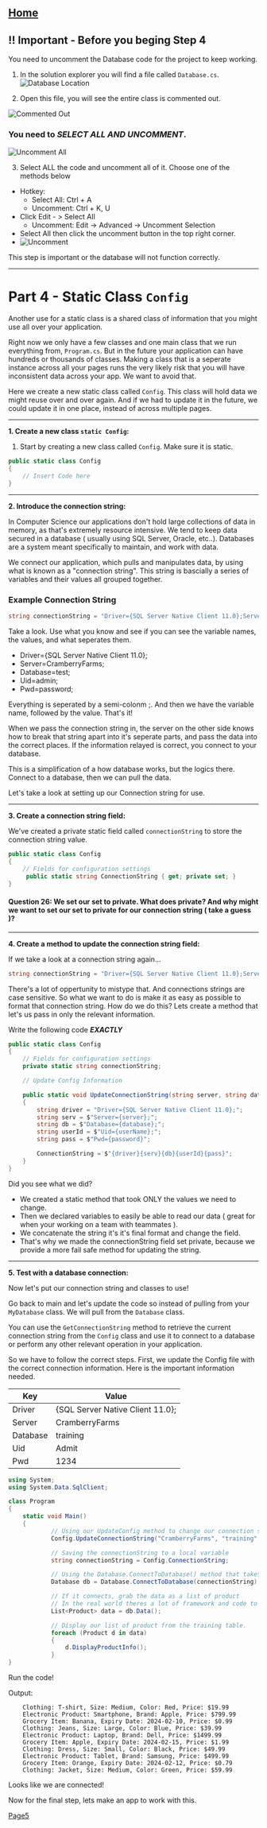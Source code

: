 ﻿## [Home](../README.md)

## !! Important - Before you beging Step 4

You need to uncomment the Database code for the project to keep working.

1. In the solution explorer you will find a file called `Database.cs`.
![Database Location](Images/DatabaseLocation.png)

2. Open this file, you will see the entire class is commented out.

![Commented Out](Images/CommentedOut.png)

### You need to ***SELECT ALL AND UNCOMMENT***.

![Uncomment All](Images/UncommentAll.gif)

3. Select ALL the code and uncomment all of it.
Choose one of the methods below
- Hotkey:
    - Select All: Ctrl + A
    - Uncomment: Ctrl + K, U
- Click Edit - > Select All
    - Uncomment: Edit -> Advanced -> Uncomment Selection
- Select All then click the uncomment button in the top right corner.
- ![Uncomment](Images/Uncomment.png)

This step is important or the database will not function correctly.

---

# Part 4 - Static Class `Config`

Another use for a static class is a shared class of information that you might use all over your application.

Right now we only have a few classes and one main class that we run everything from, `Program.cs`. But in the future your application can have hundreds or thousands of classes. Making a class that is a seperate instance across all your pages runs the very likely risk that you will have inconsistent data across your app. We want to avoid that.

Here we create a new static class called `Config`. This class will hold data we might reuse over and over again. And if we had to update it in the future, we could update it in one place, instead of across multiple pages.


---

**1. Create a new class `static Config`:**

1. Start by creating a new class called `Config`. Make sure it is static.


```csharp
public static class Config
{
    // Insert Code here
}
```

---

**2. Introduce the connection string:**

In Computer Science our applications don't hold large collections of data in memory, as that's extremely resource intensive. We tend to keep data secured in a database ( usually using SQL Server, Oracle, etc..). Databases are a system meant specifically to maintain, and work with data.

We connect our application, which pulls and manipulates data, by using what is known as a "connection string". This string is bascially a series of variables and their values all grouped together.

### Example Connection String
```csharp
string connectionString = "Driver={SQL Server Native Client 11.0};Server=CramberryFarms;Database=test;Uid=admin;Pwd=password;";
```

Take a look. Use what you know and see if you can see the variable names, the values, and what seperates them.

- Driver={SQL Server Native Client 11.0};
- Server=CramberryFarms;
- Database=test;
- Uid=admin;
- Pwd=password;

Everything is seperated by a semi-colonm ;. And then we have the variable name, followed by the value. That's it!

When we pass the connection string in, the server on the other side knows how to break that string apart into it's seperate parts, and pass the data into the correct places. If the information relayed is correct, you connect to your database.

This is a simplification of a how database works, but the logics there. Connect to a database, then we can pull the data.

Let's take a look at setting up our Connection string for use.

---

**3. Create a connection string field:**

We've created a private static field called `connectionString` to store the connection string value.

```csharp
public static class Config
{
    // Fields for configuration settings
     public static string ConnectionString { get; private set; }
}
```

#### Question 26: We set our set to private. What does private? And why might we want to set our set to private for our connection string ( take a guess )? 

---

**4. Create a method to update the connection string field:**

If we take a look at a connection string again...
```csharp
string connectionString = "Driver={SQL Server Native Client 11.0};Server=CramberryFarms;Database=test;Uid=admin;Pwd=password;";
```

There's a lot of oppertunity to mistype that. And connections strings are case sensitive. So what we want to do is make it as easy as possible to format that connection string. How do we do this? Lets create a method that let's us pass in only the relevant information.

Write the following code ***EXACTLY***

```csharp
public static class Config
{
    // Fields for configuration settings
    private static string connectionString;

    // Update Config Information

    public static void UpdateConnectionString(string server, string database,  string userName, string password)
    {
        string driver = "Driver={SQL Server Native Client 11.0};";
        string serv = $"Server={server};";
        string db = $"Database={database};";
        string userId = $"Uid={userName};";
        string pass = $"Pwd={password}";

        ConnectionString = $"{driver}{serv}{db}{userId}{pass}";
    }
}
```

Did you see what we did?

- We created a static method that took ONLY the values we need to change. 
- Then we declared variables to easily be able to read our data ( great for when your working on a team with teammates ). 
- We concatenate the string it's it's final format and change the field.
- That's why we made the connectionString field set private, because we provide a more fail safe method for updating the string.

---

**5. Test with a database connection:**

Now let's put our connection string and classes to use!

Go back to main and let's update the code so instead of pulling from your `MyDatabase` class. We will pull from the `Database` class.

You can use the `GetConnectionString` method to retrieve the current connection string from the `Config` class and use it to connect to a database or perform any other relevant operation in your application.

So we have to follow the correct steps. First, we update the Config file with the correct connection information. Here is the important information needed.

| Key            | Value                            |
|----------------|----------------------------------|
| Driver         | {SQL Server Native Client 11.0}; |
| Server         | CramberryFarms                   |
| Database       | training                         |
| Uid            | Admit                            |
| Pwd            | 1234                             |



```csharp
using System;
using System.Data.SqlClient;

class Program
{
    static void Main()
    {
            // Using our UpdateConfig method to change our connection string. Make sure to pass in the correct information
            Config.UpdateConnectionString("CramberryFarms", "training", "Admin", "1234");

            // Saving the connectionString to a local variable
            string connectionString = Config.ConnectionString;

            // Using the Database.ConnectToDatabase() method that takes a formatted connection string to connect
            Database db = Database.ConnectToDatabase(connectionString);

            // If it connects, grab the data as a list of product
            // In the real world theres a lot of framework and code to make this happen
            List<Product> data = db.Data();

            // Display our list of product from the training table.
            foreach (Product d in data)
            {
                d.DisplayProductInfo();
            }
}
```

Run the code!

Output:

```console
    Clothing: T-shirt, Size: Medium, Color: Red, Price: $19.99
    Electronic Product: Smartphone, Brand: Apple, Price: $799.99
    Grocery Item: Banana, Expiry Date: 2024-02-10, Price: $0.99
    Clothing: Jeans, Size: Large, Color: Blue, Price: $39.99
    Electronic Product: Laptop, Brand: Dell, Price: $1499.99
    Grocery Item: Apple, Expiry Date: 2024-02-15, Price: $1.99
    Clothing: Dress, Size: Small, Color: Black, Price: $49.99
    Electronic Product: Tablet, Brand: Samsung, Price: $499.99
    Grocery Item: Orange, Expiry Date: 2024-02-12, Price: $0.79
    Clothing: Jacket, Size: Medium, Color: Green, Price: $59.99
```

Looks like we are connected!

Now for the final step, lets make an app to work with this.

[Page5](Page5.md)